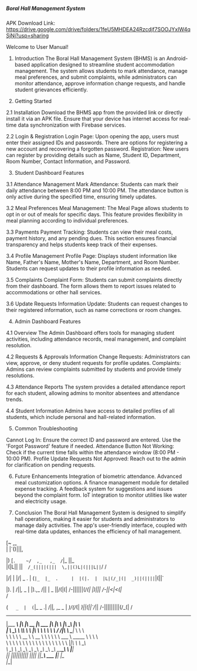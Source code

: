 <h5>Boral Hall Management System</h5> 


APK Download Link:
https://drive.google.com/drive/folders/1feU5MHDEA24Rzcdjf7SOOJYxIW4qSjNj?usp=sharing

Welcome to User Manual!

1. Introduction
The Boral Hall Management System (BHMS) is an Android-based application designed to streamline student accommodation management. The system allows students to mark attendance, manage meal preferences, and submit complaints, while administrators can monitor attendance, approve information change requests, and handle student grievances efficiently.


2. Getting Started

2.1 Installation
Download the BHMS app from the provided link or directly install it via an APK file.
Ensure that your device has internet access for real-time data synchronization with Firebase services.

2.2 Login & Registration
Login Page: Upon opening the app, users must enter their assigned IDs and passwords. There are options for registering a new account and recovering a forgotten password.
Registration: New users can register by providing details such as Name, Student ID, Department, Room Number, Contact Information, and Password.

3. Student Dashboard Features

3.1 Attendance Management
Mark Attendance: Students can mark their daily attendance between 8:00 PM and 10:00 PM.
The attendance button is only active during the specified time, ensuring timely updates.

3.2 Meal Preferences
Meal Management: The Meal Page allows students to opt in or out of meals for specific days.
This feature provides flexibility in meal planning according to individual preferences.

3.3 Payments
Payment Tracking: Students can view their meal costs, payment history, and any pending dues.
This section ensures financial transparency and helps students keep track of their expenses.

3.4 Profile Management
Profile Page: Displays student information like Name, Father's Name, Mother's Name, Department, and Room Number.
Students can request updates to their profile information as needed.

3.5 Complaints
Complaint Form: Students can submit complaints directly from their dashboard. The form allows them to report issues related to accommodations or other hall services.

3.6 Update Requests
Information Update: Students can request changes to their registered information, such as name corrections or room changes.


4. Admin Dashboard Features

4.1 Overview
The Admin Dashboard offers tools for managing student activities, including attendance records, meal management, and complaint resolution.

4.2 Requests & Approvals
Information Change Requests: Administrators can view, approve, or deny student requests for profile updates.
Complaints: Admins can review complaints submitted by students and provide timely resolutions.

4.3 Attendance Reports
The system provides a detailed attendance report for each student, allowing admins to monitor absentees and attendance trends.

4.4 Student Information
Admins have access to detailed profiles of all students, which include personal and hall-related information.


5. Common Troubleshooting

Cannot Log In: Ensure the correct ID and password are entered. Use the 'Forgot Password' feature if needed.
Attendance Button Not Working: Check if the current time falls within the attendance window (8:00 PM - 10:00 PM).
Profile Update Requests Not Approved: Reach out to the admin for clarification on pending requests.


6. Future Enhancements
Integration of biometric attendance.
Advanced meal customization options.
A finance management module for detailed expense tracking.
A feedback system for suggestions and issues beyond the complaint form.
IoT integration to monitor utilities like water and electricity usage.


7. Conclusion
The Boral Hall Management System is designed to simplify hall operations, making it easier for students and administrators to manage daily activities. The app's user-friendly interface, coupled with real-time data updates, enhances the efficiency of hall management.



[~    ,_  
| |`()|||,
          
         

|)    [`.    ~/  ,_   ,_  /`|_     ||_      
|\(|L|| ||`  /_(||||(|||  \,||()L|(|||L||`\/
                                          / 

|\/| |   |\/|   _ . |  (`|_  |_  .    
|  |(|.  |  |L|(/_|(|  _)||(||||`|(||`
                                      

|).     |   /||_,_  _  |  |).,_   /|| |    _
|\|\/(|(|  /-||||||(/_(|  |)|||  /-||<|<(|_\
   /                                        

(`   _  |  (`|_    _ .|   /||_,_ ,_  _  |
_)\/(/_(|  _)||(||`/_||  /-|||||||||(/_(|
  /
 
 _________  ___  ___  ________  ________   ___  __    ________           ___       
|\___   ___\\  \|\  \|\   __  \|\   ___  \|\  \|\  \ |\   ____\         |\  \      
\|___ \  \_\ \  \\\  \ \  \|\  \ \  \\ \  \ \  \/  /|\ \  \___|_        \ \  \     
     \ \  \ \ \   __  \ \   __  \ \  \\ \  \ \   ___  \ \_____  \        \ \  \    
      \ \  \ \ \  \ \  \ \  \ \  \ \  \\ \  \ \  \\ \  \|____|\  \        \ \__\   
       \ \__\ \ \__\ \__\ \__\ \__\ \__\\ \__\ \__\\ \__\____\_\  \        \|__|   
        \|__|  \|__|\|__|\|__|\|__|\|__| \|__|\|__| \|__|\_________\           ___ 
                                                        \|_________|          |\__\
                                                                              \|__|
                                                                                   

                                   


